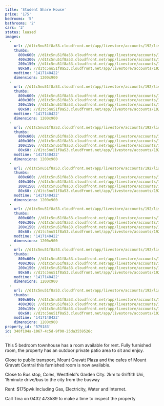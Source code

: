 ```yaml
---
title: 'Student Share House'
price: '175'
bedrooms: '5'
bathrooms: '2'
cars: '2'
status: leased
images:
  -
    url: //d1tc5nu51f8a53.cloudfront.net/app/livestore/accounts/192/listings/308109/images/Room-1_4055795907_20141128120604.jpg
    thumbs:
      800x600: //d1tc5nu51f8a53.cloudfront.net/app/livestore/accounts/192/listings/308109/images/Room-1_4055795907_20141128120604_800x600.jpg
      400x300: //d1tc5nu51f8a53.cloudfront.net/app/livestore/accounts/192/listings/308109/images/Room-1_4055795907_20141128120604_400x300.jpg
      200x150: //d1tc5nu51f8a53.cloudfront.net/app/livestore/accounts/192/listings/308109/images/Room-1_4055795907_20141128120604_200x150.jpg
      80x60: //d1tc5nu51f8a53.cloudfront.net/app/livestore/accounts/192/listings/308109/images/Room-1_4055795907_20141128120604_80x60.jpg
    modtime: '1417140422'
    dimensions: 1200x900
  -
    url: //d1tc5nu51f8a53.cloudfront.net/app/livestore/accounts/192/listings/308109/images/Living-2_8082839526_20141128120611.jpg
    thumbs:
      800x600: //d1tc5nu51f8a53.cloudfront.net/app/livestore/accounts/192/listings/308109/images/Living-2_8082839526_20141128120611_800x600.jpg
      400x300: //d1tc5nu51f8a53.cloudfront.net/app/livestore/accounts/192/listings/308109/images/Living-2_8082839526_20141128120611_400x300.jpg
      200x150: //d1tc5nu51f8a53.cloudfront.net/app/livestore/accounts/192/listings/308109/images/Living-2_8082839526_20141128120611_200x150.jpg
      80x60: //d1tc5nu51f8a53.cloudfront.net/app/livestore/accounts/192/listings/308109/images/Living-2_8082839526_20141128120611_80x60.jpg
    modtime: '1417140422'
    dimensions: 1200x900
  -
    url: //d1tc5nu51f8a53.cloudfront.net/app/livestore/accounts/192/listings/308109/images/Living-1_1753306980_20141128120613.jpg
    thumbs:
      800x600: //d1tc5nu51f8a53.cloudfront.net/app/livestore/accounts/192/listings/308109/images/Living-1_1753306980_20141128120613_800x600.jpg
      400x300: //d1tc5nu51f8a53.cloudfront.net/app/livestore/accounts/192/listings/308109/images/Living-1_1753306980_20141128120613_400x300.jpg
      200x150: //d1tc5nu51f8a53.cloudfront.net/app/livestore/accounts/192/listings/308109/images/Living-1_1753306980_20141128120613_200x150.jpg
      80x60: //d1tc5nu51f8a53.cloudfront.net/app/livestore/accounts/192/listings/308109/images/Living-1_1753306980_20141128120613_80x60.jpg
    modtime: '1417140422'
    dimensions: 1200x900
  -
    url: //d1tc5nu51f8a53.cloudfront.net/app/livestore/accounts/192/listings/308109/images/Dining_7481394653_20141128120616.jpg
    thumbs:
      800x600: //d1tc5nu51f8a53.cloudfront.net/app/livestore/accounts/192/listings/308109/images/Dining_7481394653_20141128120616_800x600.jpg
      400x300: //d1tc5nu51f8a53.cloudfront.net/app/livestore/accounts/192/listings/308109/images/Dining_7481394653_20141128120616_400x300.jpg
      200x150: //d1tc5nu51f8a53.cloudfront.net/app/livestore/accounts/192/listings/308109/images/Dining_7481394653_20141128120616_200x150.jpg
      80x60: //d1tc5nu51f8a53.cloudfront.net/app/livestore/accounts/192/listings/308109/images/Dining_7481394653_20141128120616_80x60.jpg
    modtime: '1417140422'
    dimensions: 1200x900
  -
    url: //d1tc5nu51f8a53.cloudfront.net/app/livestore/accounts/192/listings/308109/images/Main-Bathroom_3024635589_20141128120621.jpg
    thumbs:
      800x600: //d1tc5nu51f8a53.cloudfront.net/app/livestore/accounts/192/listings/308109/images/Main-Bathroom_3024635589_20141128120621_800x600.jpg
      400x300: //d1tc5nu51f8a53.cloudfront.net/app/livestore/accounts/192/listings/308109/images/Main-Bathroom_3024635589_20141128120621_400x300.jpg
      200x150: //d1tc5nu51f8a53.cloudfront.net/app/livestore/accounts/192/listings/308109/images/Main-Bathroom_3024635589_20141128120621_200x150.jpg
      80x60: //d1tc5nu51f8a53.cloudfront.net/app/livestore/accounts/192/listings/308109/images/Main-Bathroom_3024635589_20141128120621_80x60.jpg
    modtime: '1417140422'
    dimensions: 1200x900
  -
    url: //d1tc5nu51f8a53.cloudfront.net/app/livestore/accounts/192/listings/308109/images/Backyard_1697191554_20141128120625.jpg
    thumbs:
      800x600: //d1tc5nu51f8a53.cloudfront.net/app/livestore/accounts/192/listings/308109/images/Backyard_1697191554_20141128120625_800x600.jpg
      400x300: //d1tc5nu51f8a53.cloudfront.net/app/livestore/accounts/192/listings/308109/images/Backyard_1697191554_20141128120625_400x300.jpg
      200x150: //d1tc5nu51f8a53.cloudfront.net/app/livestore/accounts/192/listings/308109/images/Backyard_1697191554_20141128120625_200x150.jpg
      80x60: //d1tc5nu51f8a53.cloudfront.net/app/livestore/accounts/192/listings/308109/images/Backyard_1697191554_20141128120625_80x60.jpg
    modtime: '1417140422'
    dimensions: 1200x900
  -
    url: //d1tc5nu51f8a53.cloudfront.net/app/livestore/accounts/192/listings/308109/images/1-5-Howsan-258_250597591_20141128120627.jpg
    thumbs:
      800x600: //d1tc5nu51f8a53.cloudfront.net/app/livestore/accounts/192/listings/308109/images/1-5-Howsan-258_250597591_20141128120627_800x600.jpg
      400x300: //d1tc5nu51f8a53.cloudfront.net/app/livestore/accounts/192/listings/308109/images/1-5-Howsan-258_250597591_20141128120627_400x300.jpg
      200x150: //d1tc5nu51f8a53.cloudfront.net/app/livestore/accounts/192/listings/308109/images/1-5-Howsan-258_250597591_20141128120627_200x150.jpg
      80x60: //d1tc5nu51f8a53.cloudfront.net/app/livestore/accounts/192/listings/308109/images/1-5-Howsan-258_250597591_20141128120627_80x60.jpg
    modtime: '1417140422'
    dimensions: 1200x900
property_id: '579183'
id: 340f104a-1067-4c5d-9f90-25da3559526c
---
```

This 5 bedroom townhouse has a room available for rent. Fully furnished room, the property has an outdoor private patio area to sit and enjoy. 

Close to public transport, Mount Gravatt Plaza and the cafes of Mount Gravatt Central this furnished room is now available. 

Close to Bus stop, Coles, Westfield's Garden City. 2km to Griffith Uni, 15minute drive/bus to the city from the busway 

Rent: $175pwk Including Gas, Electricity, Water and Internet. 

Call Tina on 0432 473589 to make a time to inspect the property